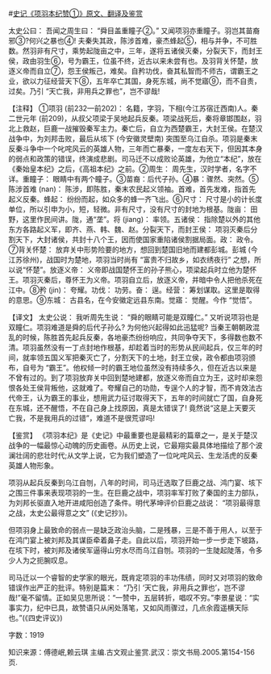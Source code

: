 #[史记《项羽本纪赞①》原文、翻译及鉴赏](https://www.vrrw.net/wx/14050.html)

太史公曰： 吾闻之周生曰： “舜目盖重瞳子②。” 又闻项羽亦重瞳子。羽岂其苗裔邪③?何兴之暴也④! 夫秦失其政，陈涉首难，豪杰蜂起⑤，相与并争，不可胜数。然羽非有尺寸，乘势起陇亩之中，三年，遂将五诸侯灭秦，分裂天下，而封王侯，政由羽生⑥，号为霸王，位虽不终，近古以来未尝有也。及羽背关怀楚，放逐义帝而自立⑦，怨王侯叛己，难矣。自矜功伐，奋其私智而不师古，谓霸王之业，欲以力征经营天下⑧，五年卒亡其国，身死东城，尚不觉寤⑨，而不自责，过矣。乃引 “天亡我，非用兵之罪也”，岂不谬哉!

【注释】 ①项羽 (前232—前202)： 名籍，字羽，下相(今江苏宿迁西南)人。秦二世元年 (前209)，从叔父项梁于吴地起兵反秦。项梁战死后，秦将章邯围赵，羽北上救赵，巨鹿一战摧毁秦军主力。秦亡后，自立为西楚霸王，大封王侯。在楚汉战争中，为刘邦击败，最后从垓下 (今安徽灵壁南) 突围至乌江自杀。项羽是秦末反秦斗争中一个叱咤风云的英雄人物，三年而亡暴秦，一度左右天下，但因其本身的弱点和政策的错误，终演成悲剧。司马迁不以成败论英雄，为他立“本纪”，放在《秦始皇本纪》之后，《高祖本纪》之前。②周生： 周先生，汉时学者，名字不详。重瞳子： 眼睛中有两个瞳子。③苗裔：后代子孙。④暴：骤然、突然。⑤陈涉首难 (nan)： 陈涉，即陈胜，秦末农民起义领袖。首难，首先发难，指首先起义反秦。蜂起： 纷纷而起，如众多的蜂一齐飞出。⑥尺寸： 尺寸是小的计长度单位，所以引申为小，短，轻微。非有尺寸，没有尺寸的封地为根基。陇亩： 田野，这里作民间讲。陇，通“垄”。将 (jiang)： 率领。五诸侯： 指除楚以外的其他东方各路起义军，即齐、燕、韩、魏、赵。分裂天下，而封王侯： 项羽灭秦后分割天下，大封诸侯，共封十八个王，因而使国家重陷诸侯割据局面。政： 政令。⑦背关怀楚： 放弃关中形势险要的地方，想回到楚国旧地而建都彭城。彭城 (今江苏徐州)，战国时为楚地，项羽当时尚有 “富贵不归故乡，如衣绣夜行” 之想，所以说“怀楚”。放逐义帝： 义帝即战国楚怀王的孙子熊心，项梁起兵时立他为楚怀王。项羽灭秦后，尊怀王为义帝。项羽自立后，放逐义帝，并暗中令人把他杀死在江中。⑧矜 (jin)： 夸耀。功伐： 功劳。奋： 逞。经营： 筹划谋取。这里是取得的意思。⑨东城： 古县名，在今安徽定远县东南。觉寤： 觉醒。今作 “觉悟”。



【译文】 太史公说： 我听周先生说： “舜的眼睛可能是双瞳仁。” 又听说项羽也是双瞳仁。项羽难道是舜的后代子孙么? 为何他兴起得如此迅猛呢? 当秦王朝朝政混乱的时候，陈胜首先起兵反秦，各地豪杰纷纷响应，共同争夺天下，多得数也数不清。项羽虽然没有一丁点封地作根基，却趁着当时的形势从民间起兵，仅三年的时间，就率领五国义军把秦灭亡了，分割天下的土地，封王立侯，政令都由项羽颁布，自号为 “霸王”。他权倾一时的霸王地位虽然没有持续多久，但在近古以来是不曾有过的。到了项羽放弃关中回到楚地建都，放逐义帝而自立为王，这时却来怨恨各处王侯背叛他，这就难了。夸耀自己的功勋，专逞个人的才智，而不肯效法古代帝王，认为霸王的事业，想用武力征讨取得天下，五年的时间就亡了国，自身死在东城，还不醒悟，不在自己身上找原因，真是太错误了! 竟然说“这是上天要灭亡我，不是我用兵的过错”，难道不是很荒谬吗!

【鉴赏】 《项羽本纪》是《史记》中最重要也是最精彩的篇章之一，是关于楚汉战争的一幅最惊心动魄的历史画卷。从历史上说，它最翔实最具体地描绘了那个波澜壮阔的悲壮时代;从文学上说，它为我们塑造了一位叱咤风云、生龙活虎的反秦英雄人物形象。

项羽从起兵反秦到乌江自刎，八年的时间，司马迁选取了巨鹿之战、鸿门宴、垓下之围三件事来表现项羽的一生。在巨鹿之战中，项羽率军打败了秦国的主力部队，为刘邦长驱直入地开进咸阳创造了条件。明代茅坤评价巨鹿之战说： “项羽最得意之战，太史公最得意之文” (《史记抄》)。

但项羽身上最致命的弱点一是缺乏政治头脑，二是残暴，三是不善于用人，以至于在鸿门宴上被刘邦及其谋臣牵着鼻子走。自此以后，项羽开始一步一步走下坡路，在垓下时，被刘邦及诸侯军逼得山穷水尽而乌江自刎。项羽的一生陡起陡落，令多少人为之扼腕叹息。

司马迁以一个睿智的史学家的眼光，既肯定项羽的丰功伟绩，同时又对项羽的致命错误作出严正的批评。特别是篇末： “乃引 ‘天亡我，非用兵之罪也’，岂不谬哉!”毫不留情。正如吴见思所说：“一赞中，五层转折，唱叹不穷。”李景星说：“实事实力，纪中已具，故赞语只从闲处落笔，又如风雨骤过，几点余霞遥横天际也。”(《四史评议》)

字数：1919

知识来源：傅德岷,赖云琪 主编.古文观止鉴赏.武汉：崇文书局.2005.第154-156页.

